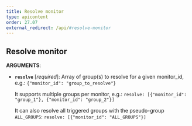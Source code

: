 ```yaml
---
title: Resolve monitor
type: apicontent
order: 27.07
external_redirect: /api/#resolve-monitor
---
```


## Resolve monitor

**ARGUMENTS**:

* **`resolve`** [*required*]:
    Array of group(s) to resolve for a given monitor_id, e.g.:
    `{"monitor_id": "group_to_resolve"}`

    It supports multiple groups per monitor, e.g.:
    `resolve: [{"monitor_id": "group_1"}, {"monitor_id": "group_2"}]`

    It can also resolve all triggered groups with the pseudo-group `ALL_GROUPS`:
    `resolve: [{"monitor_id": "ALL_GROUPS"}]`
